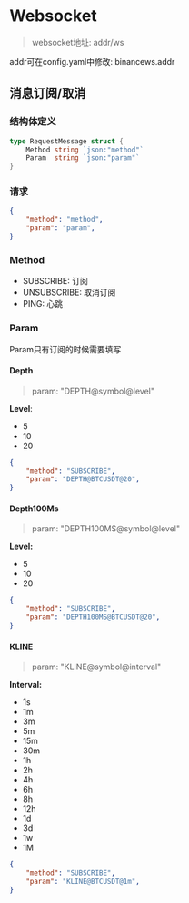 # Websocket 

> websocket地址: addr/ws

addr可在config.yaml中修改: binancews.addr


## 消息订阅/取消

### 结构体定义

```go
type RequestMessage struct {
	Method string `json:"method"`
	Param  string `json:"param"`
}
```

### 请求

```json
{
	"method": "method",
	"param": "param",
}
```

### Method

* SUBSCRIBE: 订阅
* UNSUBSCRIBE: 取消订阅
* PING: 心跳

### Param

Param只有订阅的时候需要填写

#### Depth
> param: "DEPTH@symbol@level"

**Level**: 

* 5
* 10
* 20

```json
{
	"method": "SUBSCRIBE",
	"param": "DEPTH@BTCUSDT@20",
}
```

#### Depth100Ms
> param: "DEPTH100MS@symbol@level"

**Level:**
* 5
* 10
* 20

```json
{
	"method": "SUBSCRIBE",
	"param": "DEPTH100MS@BTCUSDT@20",
}
```

#### KLINE
> param: "KLINE@symbol@interval"

**Interval:**
* 1s 
* 1m
* 3m
* 5m
* 15m
* 30m
* 1h
* 2h
* 4h
* 6h
* 8h
* 12h
* 1d
* 3d
* 1w
* 1M

```json
{
	"method": "SUBSCRIBE",
	"param": "KLINE@BTCUSDT@1m",
}
```
